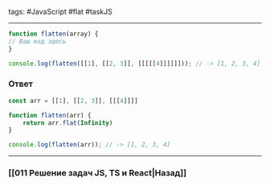 tags: #JavaScript #flat #taskJS 
____

```js
function flatten(array) {
// Ваш код здесь
}

console.log(flatten([[1], [[2, 3]], [[[[[4]]]]]])); // -> [1, 2, 3, 4]
```

### Ответ

```js
const arr = [[1], [[2, 3]], [[[4]]]]

function flatten(arr) {
	return arr.flat(Infinity)
}

console.log(flatten(arr)); // -> [1, 2, 3, 4]
```

___
### [[011 Решение задач JS, TS и React|Назад]]